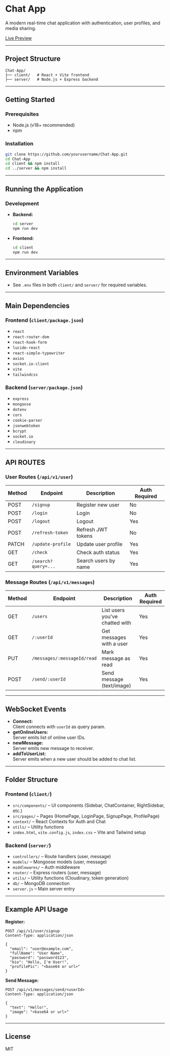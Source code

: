 # Chat App

A modern real-time chat application with authentication, user profiles, and media sharing.

[Live Preview](https://chat-app-six-ecru.vercel.app)


---

## Project Structure

```
Chat-App/
├── client/   # React + Vite frontend
├── server/   # Node.js + Express backend
```

---

## Getting Started

### Prerequisites

- Node.js (v18+ recommended)
- npm

### Installation

```sh
git clone https://github.com/yourusername/Chat-App.git
cd Chat-App
cd client && npm install
cd ../server && npm install
```

---

## Running the Application

### Development

- **Backend:**
  ```sh
  cd server
  npm run dev
  ```
- **Frontend:**
  ```sh
  cd client
  npm run dev
  ```

---

## Environment Variables

- See `.env` files in both `client/` and `server/` for required variables.

---

## Main Dependencies

### Frontend (`client/package.json`)

- `react`
- `react-router-dom`
- `react-hook-form`
- `lucide-react`
- `react-simple-typewriter`
- `axios`
- `socket.io-client`
- `vite`
- `tailwindcss`

### Backend (`server/package.json`)

- `express`
- `mongoose`
- `dotenv`
- `cors`
- `cookie-parser`
- `jsonwebtoken`
- `bcrypt`
- `socket.io`
- `cloudinary`

---

## API ROUTES

### User Routes (`/api/v1/user`)

| Method | Endpoint            | Description          | Auth Required |
| ------ | ------------------- | -------------------- | ------------- |
| POST   | `/signup`           | Register new user    | No            |
| POST   | `/login`            | Login                | No            |
| POST   | `/logout`           | Logout               | Yes           |
| POST   | `/refresh-token`    | Refresh JWT tokens   | No            |
| PATCH  | `/update-profile`   | Update user profile  | Yes           |
| GET    | `/check`            | Check auth status    | Yes           |
| GET    | `/search?query=...` | Search users by name | Yes           |

### Message Routes (`/api/v1/messages`)

| Method | Endpoint                    | Description                    | Auth Required |
| ------ | --------------------------- | ------------------------------ | ------------- |
| GET    | `/users`                    | List users you've chatted with | Yes           |
| GET    | `/:userId`                  | Get messages with a user       | Yes           |
| PUT    | `/messages/:messageId/read` | Mark message as read           | Yes           |
| POST   | `/send/:userId`             | Send message (text/image)      | Yes           |

---

## WebSocket Events

- **Connect:**  
  Client connects with `userId` as query param.
- **getOnlineUsers:**  
  Server emits list of online user IDs.
- **newMessage:**  
  Server emits new message to receiver.
- **addToUserList:**  
  Server emits when a new user should be added to chat list.

---

## Folder Structure

### Frontend (`client/`)

- `src/components/` – UI components (Sidebar, ChatContainer, RightSidebar, etc.)
- `src/pages/` – Pages (HomePage, LoginPage, SignupPage, ProfilePage)
- `context/` – React Contexts for Auth and Chat
- `utils/` – Utility functions
- `index.html`, `vite.config.js`, `index.css` – Vite and Tailwind setup

### Backend (`server/`)

- `controllers/` – Route handlers (user, message)
- `models/` – Mongoose models (user, message)
- `middlewares/` – Auth middleware
- `router/` – Express routers (user, message)
- `utils/` – Utility functions (Cloudinary, token generation)
- `db/` – MongoDB connection
- `server.js` – Main server entry

---

## Example API Usage

**Register:**

```http
POST /api/v1/user/signup
Content-Type: application/json

{
  "email": "user@example.com",
  "fullName": "User Name",
  "password": "password123",
  "bio": "Hello, I'm User!",
  "profilePic": "<base64 or url>"
}
```

**Send Message:**

```http
POST /api/v1/messages/send/<userId>
Content-Type: application/json

{
  "text": "Hello!",
  "image": "<base64 or url>"
}
```

---

## License

MIT
